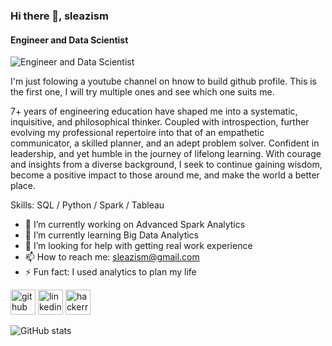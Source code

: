 ### Hi there 👋, sleazism
#### Engineer and Data Scientist
![Engineer and Data Scientist](https://media.licdn.com/dms/image/C5616AQFUd0yqgVxMDA/profile-displaybackgroundimage-shrink_350_1400/0/1660174666276?e=1712793600&v=beta&t=ThAuNm8BYpUAFeAsEUrB-lRKSHiXu77Y1z3t6_7TQKo)

I'm just folowing a youtube channel on hnow to build github profile. This is the first one, I will try multiple ones and see which one suits me. 

7+ years of engineering education have shaped me into a systematic, inquisitive, and philosophical thinker. Coupled with introspection, further evolving my professional repertoire into that of an empathetic communicator, a skilled planner, and an adept problem solver. Confident in leadership, and yet humble in the journey of lifelong learning. With courage and insights from a diverse background, I seek to continue gaining wisdom, become a positive impact to those around me, and make the world a better place.

Skills: SQL / Python / Spark / Tableau

- 🔭 I’m currently working on Advanced Spark Analytics 
- 🌱 I’m currently learning Big Data Analytics 
- 🤔 I’m looking for help with getting real work experience 
- 📫 How to reach me: sleazism@gmail.com 
- ⚡ Fun fact: I used analytics to plan my life 


[<img src='https://cdn.jsdelivr.net/npm/simple-icons@3.0.1/icons/github.svg' alt='github' height='40'>](https://github.com/sleazism)  [<img src='https://cdn.jsdelivr.net/npm/simple-icons@3.0.1/icons/linkedin.svg' alt='linkedin' height='40'>](https://www.linkedin.com/in/ben-tan-88940a182//)  [<img src='https://cdn.jsdelivr.net/npm/simple-icons@3.0.1/icons/hackerrank.svg' alt='hackerrank' height='40'>](https://www.hackerrank.com/profile/sleazism)  

![GitHub stats](https://github-readme-stats.vercel.app/api?username=sleazism&show_icons=true)  

